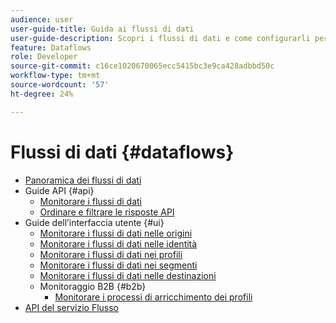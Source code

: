 ```yaml
---
audience: user
user-guide-title: Guida ai flussi di dati
user-guide-description: Scopri i flussi di dati e come configurarli per i diversi servizi.
feature: Dataflows
role: Developer
source-git-commit: c16ce1020670065ecc5415bc3e9ca428adbbd50c
workflow-type: tm+mt
source-wordcount: '57'
ht-degree: 24%

---
```



# Flussi di dati {#dataflows}

- [Panoramica dei flussi di dati](./home.md)
- Guide API {#api}
   - [Monitorare i flussi di dati](./api/monitor.md)
   - [Ordinare e filtrare le risposte API](./api/sort-and-filter.md)
- Guide dell’interfaccia utente {#ui}
   - [Monitorare i flussi di dati nelle origini](./ui/monitor-sources.md)
   - [Monitorare i flussi di dati nelle identità](./ui/monitor-identities.md)
   - [Monitorare i flussi di dati nei profili](./ui/monitor-profiles.md)
   - [Monitorare i flussi di dati nei segmenti](./ui/monitor-segments.md)
   - [Monitorare i flussi di dati nelle destinazioni](./ui/monitor-destinations.md)
   - Monitoraggio B2B {#b2b}
      - [Monitorare i processi di arricchimento dei profili](./ui/b2b/monitor-profile-enrichment.md)
- [API del servizio Flusso](https://www.adobe.io/experience-platform-apis/references/flow-service/)